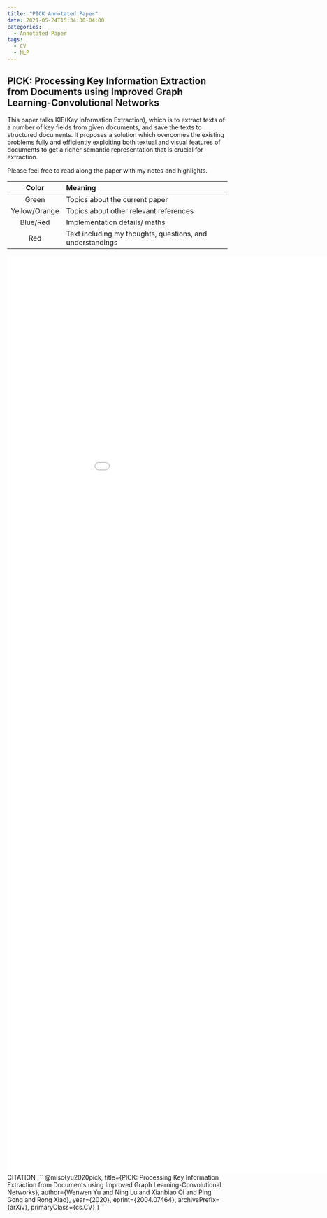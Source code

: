 ```yaml
---
title: "PICK Annotated Paper"
date: 2021-05-24T15:34:30-04:00
categories:
  - Annotated Paper
tags:
  - CV
  - NLP
---
```

##  PICK: Processing Key Information Extraction from Documents using Improved Graph Learning-Convolutional Networks  ##

This paper talks KIE(Key Information Extraction), which is to extract texts of a number of key fields from given documents, and save the texts to structured documents. It proposes a solution which overcomes the existing problems fully and efficiently exploiting both textual and visual features of documents to get a richer semantic representation that is crucial for extraction.


Please feel free to read along the paper with my notes and highlights.

| Color | Meaning |
| :---: | :--- | 
| Green | Topics about the current paper |
| Yellow/Orange | Topics about other relevant references |
| Blue/Red | Implementation details/ maths |
| Red | Text including my thoughts, questions, and understandings | 

<embed src="/assets/pdfs/PICK.pdf" width="1000px" height="2100px" />

<br>
CITATION
```
@misc{yu2020pick,
      title={PICK: Processing Key Information Extraction from Documents using Improved Graph Learning-Convolutional Networks}, 
      author={Wenwen Yu and Ning Lu and Xianbiao Qi and Ping Gong and Rong Xiao},
      year={2020},
      eprint={2004.07464},
      archivePrefix={arXiv},
      primaryClass={cs.CV}
}
```
